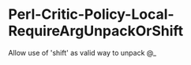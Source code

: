 Perl-Critic-Policy-Local-RequireArgUnpackOrShift
================================================

Allow use of 'shift' as valid way to unpack @_
